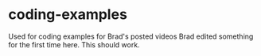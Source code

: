 # coding-examples
Used for coding examples for Brad's posted videos
Brad edited something for the first time here.  This should work.  

